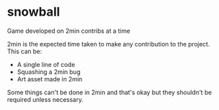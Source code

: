 # snowball
Game developed on 2min contribs at a time

2min is the expected time taken to make any contribution to the project.
This can be:
- A single line of code
- Squashing a 2min bug
- Art asset made in 2min

Some things can't be done in 2min and that's okay but they shouldn't be required unless necessary. 
